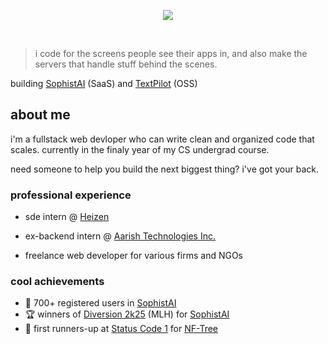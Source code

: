 <p align="center">
  <img src="https://github-profile-summary-cards.vercel.app/api/cards/profile-details?username=shahank42" />
</p>

<br />

> i code for the screens people see their apps in, and also make the servers that handle stuff behind the scenes.

building [SophistAI](https://sophistai.app) (SaaS) and [TextPilot](https://github.com/shahank42/textpilot) (OSS)


## about me

i'm a fullstack web devloper who can write clean and organized code that scales. currently in the finaly year of my CS undergrad course.

need someone to help you build the next biggest thing? i've got your back.

### professional experience

<!-- currently [open to work](https://shahank42.vercel.app/cv.pdf)! -->
- sde intern @ [Heizen](https://heizen.work)

- ex-backend intern @ [Aarish Technologies Inc.](https://aarish.ai)
- freelance web developer for various firms and NGOs

### cool achievements

- 👥 700+ registered users in [SophistAI](https://sophistai.app)
- 🏆 winners of [Diversion 2k25](https://diversion.tech) (MLH) for [SophistAI](https://sophistai.app)
- 🥇 first runners-up at [Status Code 1](https://hackathon.iiitkaylani.ac.in) for [NF-Tree](https://nftree-one.netlify.app)

